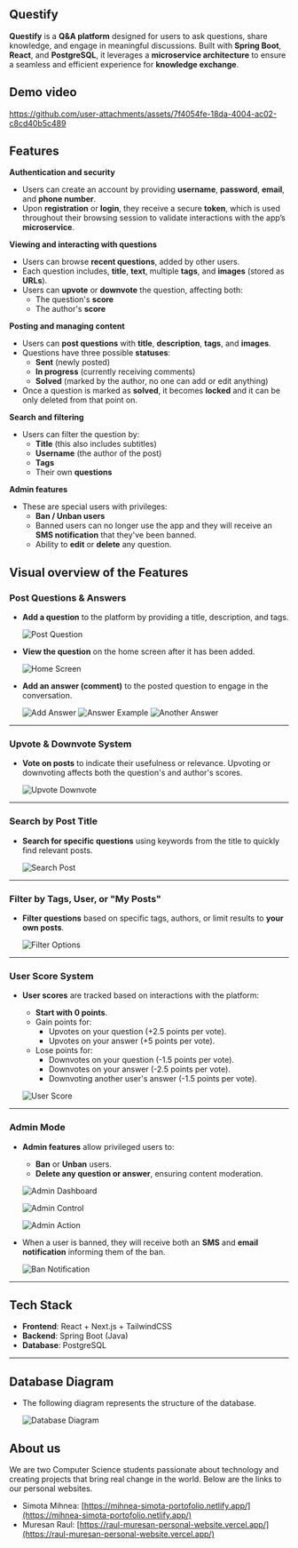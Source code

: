 ## Questify
**Questify** is a **Q&A platform** designed for users to ask questions, share knowledge, and engage in meaningful discussions. Built with **Spring Boot**, **React**, and **PostgreSQL**, it leverages a **microservice architecture** to ensure a seamless and efficient experience for **knowledge exchange**.

## Demo video
https://github.com/user-attachments/assets/7f4054fe-18da-4004-ac02-c8cd40b5c489

## Features
**Authentication and security**
- Users can create an account by providing **username**, **password**, **email**, and **phone number**.
- Upon **registration** or **login**, they receive a secure **token**, which is used throughout their browsing session to validate interactions with the app’s **microservice**.

**Viewing and interacting with questions**
- Users can browse **recent questions**, added by other users.
- Each question includes, **title**, **text**, multiple **tags**, and **images** (stored as **URLs**).
- Users can **upvote** or **downvote** the question, affecting both:
  - The question's **score**
  - The author's **score**

**Posting and managing content**
- Users can **post questions** with **title**, **description**, **tags**, and **images**.
- Questions have three possible **statuses**:
  - **Sent** (newly posted)
  - **In progress** (currently receiving comments)
  - **Solved** (marked by the author, no one can add or edit anything)
- Once a question is marked as **solved**, it becomes **locked** and it can be only deleted from that point on.

**Search and filtering**
- Users can filter the question by:
  - **Title** (this also includes subtitles)
  - **Username** (the author of the post)
  - **Tags**
  - Their own **questions**

**Admin features**
- These are special users with privileges:
  - **Ban / Unban users**
  - Banned users can no longer use the app and they will receive an **SMS notification** that they've been banned.
  - Ability to **edit** or **delete** any question.


## Visual overview of the Features

### Post Questions & Answers

- **Add a question** to the platform by providing a title, description, and tags.
  
  ![Post Question](https://github.com/user-attachments/assets/bae8e942-db47-4739-b556-c935099332ba)

- **View the question** on the home screen after it has been added.

  ![Home Screen](https://github.com/user-attachments/assets/e2359a0d-baec-41c5-8b11-591afae38d48)

- **Add an answer (comment)** to the posted question to engage in the conversation.

  ![Add Answer](https://github.com/user-attachments/assets/4d6f7355-2591-4b01-b9e5-cb64d2b16490)
  ![Answer Example](https://github.com/user-attachments/assets/40f11ebe-e1e3-4976-a965-701e02fc82ee)
  ![Another Answer](https://github.com/user-attachments/assets/b7cf7c00-e457-4953-be94-dbbadd1cabff)

---

### Upvote & Downvote System

- **Vote on posts** to indicate their usefulness or relevance. Upvoting or downvoting affects both the question's and author's scores.

  ![Upvote Downvote](https://github.com/user-attachments/assets/161a15cb-5f3b-45ae-9d4f-8a8e4b610823)

---

### Search by Post Title

- **Search for specific questions** using keywords from the title to quickly find relevant posts.

  ![Search Post](https://github.com/user-attachments/assets/4f779ea6-e544-432e-8ed4-2d4578b37636)

---

### Filter by Tags, User, or "My Posts"

- **Filter questions** based on specific tags, authors, or limit results to **your own posts**.

  ![Filter Options](https://github.com/user-attachments/assets/ec620802-0d46-4198-b23d-323c63582557)

---

### User Score System

- **User scores** are tracked based on interactions with the platform:
  - **Start with 0 points**.
  - Gain points for:
    - Upvotes on your question (+2.5 points per vote).
    - Upvotes on your answer (+5 points per vote).
  - Lose points for:
    - Downvotes on your question (-1.5 points per vote).
    - Downvotes on your answer (-2.5 points per vote).
    - Downvoting another user's answer (-1.5 points per vote).

  ![User Score](https://github.com/user-attachments/assets/022a7692-988d-45fc-a2c3-e4c8207574b2)

---

### Admin Mode

- **Admin features** allow privileged users to:
  - **Ban** or **Unban** users.
  - **Delete any question or answer**, ensuring content moderation.

  ![Admin Dashboard](https://github.com/user-attachments/assets/3c92c4d0-4091-43b1-a3f2-619e27faa950)
  
  ![Admin Control](https://github.com/user-attachments/assets/697b6466-2ddf-4149-a00c-abc2e75d7dd9)
  
  ![Admin Action](https://github.com/user-attachments/assets/ce897cd7-eea9-42b0-8ba0-6036aa06d3c4)

- When a user is banned, they will receive both an **SMS** and **email notification** informing them of the ban.

  ![Ban Notification](https://github.com/user-attachments/assets/12874150-970d-40e6-b1f7-e062b42b631b)

---

## Tech Stack

- **Frontend**: React + Next.js + TailwindCSS
- **Backend**: Spring Boot (Java)
- **Database**: PostgreSQL

---

## Database Diagram

- The following diagram represents the structure of the database.

  ![Database Diagram](https://github.com/user-attachments/assets/12995f2a-bc9b-44dc-b63c-7bb4de271679)

## About us
We are two Computer Science students passionate about technology and creating projects that bring real change in the world. Below are the links to our personal websites.

- Simota Mihnea: [https://mihnea-simota-portofolio.netlify.app/](https://mihnea-simota-portofolio.netlify.app/)
- Muresan Raul: [https://raul-muresan-personal-website.vercel.app/](https://raul-muresan-personal-website.vercel.app/)
